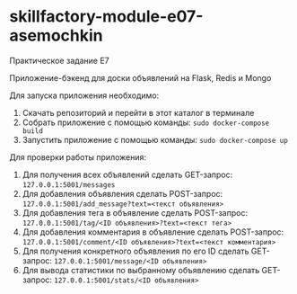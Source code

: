# skillfactory-module-e07-asemochkin
Практическое задание E7

Приложение-бэкенд для доски объявлений на Flask, Redis и Mongo

Для запуска приложения необходимо:

1. Скачать репозиторий и перейти в этот каталог в терминале
2. Собрать приложение с помощью команды: ```sudo docker-compose build```
3. Запустить приложение с помощью команды: ```sudo docker-compose up```

Для проверки работы приложения:

1. Для получения всех объявлений сделать GET-запрос: ```127.0.0.1:5001/messages```
2. Для добавления объявления сделать POST-запрос: ```127.0.0.1:5001/add_message?text=<текст объявления>```
3. Для добавления тега в объявление сделать POST-запрос: ```127.0.0.1:5001/tag/<ID объявления>?text=<текст тега>```
4. Для добавления комментария в объявление сделать POST-запрос: ```127.0.0.1:5001/comment/<ID объявления>?text=<текст комментария>```
5. Для получения конкретного объявления по его ID сделать GET-запрос: ```127.0.0.1:5001/message/<ID объявления>```
6. Для вывода статистики по выбранному объявлению сделать GET-запрос: ```127.0.0.1:5001/stats/<ID объявления>```
